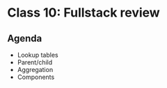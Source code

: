 Class 10: Fullstack review
===

## Agenda

* Lookup tables
* Parent/child
* Aggregation
* Components
